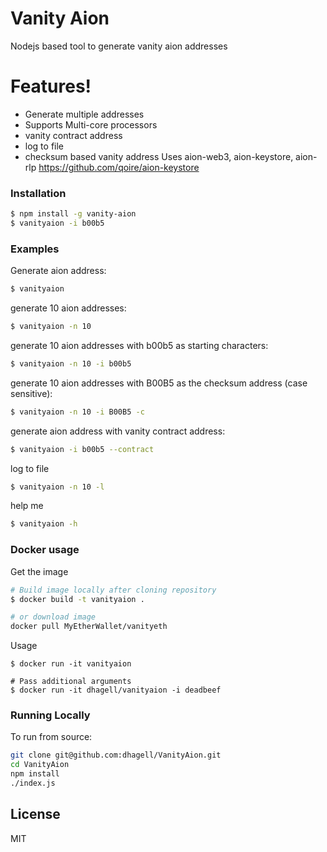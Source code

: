 # Vanity Aion

Nodejs based tool to generate vanity aion addresses

# Features!

  - Generate multiple addresses
  - Supports Multi-core processors
  - vanity contract address
  - log to file
  - checksum based vanity address
  Uses aion-web3, aion-keystore, aion-rlp
  https://github.com/qoire/aion-keystore

### Installation
```sh
$ npm install -g vanity-aion
$ vanityaion -i b00b5
```
### Examples

Generate aion address:
```sh
$ vanityaion
```

generate 10 aion addresses:
```sh
$ vanityaion -n 10
```

generate 10 aion addresses with b00b5 as starting characters:
```sh
$ vanityaion -n 10 -i b00b5
```
generate 10 aion addresses with B00B5 as the checksum address (case sensitive):
```sh
$ vanityaion -n 10 -i B00B5 -c
```
generate aion address with vanity contract address:
```sh
$ vanityaion -i b00b5 --contract
```
log to file
```sh
$ vanityaion -n 10 -l
```
help me
```sh
$ vanityaion -h
```
### Docker usage

Get the image
```sh
# Build image locally after cloning repository
$ docker build -t vanityaion .

# or download image
docker pull MyEtherWallet/vanityeth
```

Usage
```
$ docker run -it vanityaion

# Pass additional arguments
$ docker run -it dhagell/vanityaion -i deadbeef
```

### Running Locally
To run from source:
```sh
git clone git@github.com:dhagell/VanityAion.git
cd VanityAion
npm install
./index.js
```

License
----

MIT

